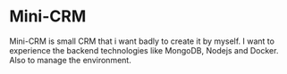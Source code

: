 # Mini-CRM
Mini-CRM is small CRM that i want badly to create it by myself. I want to experience the backend technologies like MongoDB, Nodejs and Docker. Also to manage the environment.
